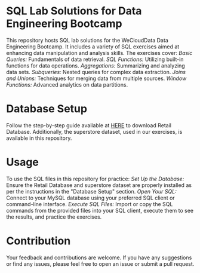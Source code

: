 # SQL Lab Solutions for Data Engineering Bootcamp 
This repository hosts SQL lab solutions for the WeCloudData Data Engineering Bootcamp. It includes a variety of SQL exercises aimed at enhancing data manipulation and analysis skills. The exercises cover:
*Basic Queries:* Fundamentals of data retrieval.
*SQL Functions:* Utilizing built-in functions for data operations.
*Aggregations:* Summarizing and analyzing data sets.
*Subqueries:* Nested queries for complex data extraction.
*Joins and Unions:* Techniques for merging data from multiple sources.
*Window Functions:* Advanced analytics on data partitions.

# Database Setup
 Follow the step-by-step guide available at [HERE](https://www.mysqltutorial.org/getting-started-with-mysql/mysql-sample-database/) to download Retail Database. Additionally, the superstore dataset, used in our exercises, is available in this repository.

# Usage
To use the SQL files in this repository for practice:
*Set Up the Database:* Ensure the Retail Database and superstore dataset are properly installed as per the instructions in the "Database Setup" section.
*Open Your SQL:* Connect to your MySQL database using your preferred SQL client or command-line interface.
*Execute SQL Files:* Import or copy the SQL commands from the provided files into your SQL client, execute them to see the results, and practice the exercises.

# Contribution
Your feedback and contributions are welcome. If you have any suggestions or find any issues, please feel free to open an issue or submit a pull request.

